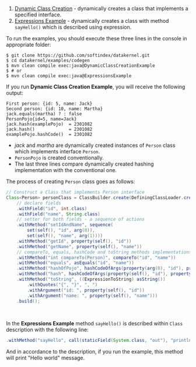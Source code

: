 1. [Dynamic Class Creation](https://github.com/softindex/datakernel/blob/master/examples/codegen/src/main/java/io/datakernel/examples/DynamicClassCreationExample.java) - 
dynamically creates a class that implements a specified interface.
2. [Expressions Example](https://github.com/softindex/datakernel/blob/master/examples/codegen/src/main/java/io/datakernel/examples/ExpressionsExample.java) - 
dynamically creates a class with method `sayHello()` which is described using expression.

To run the examples, you should execute these three lines in the console in appropriate folder:
```
$ git clone https://github.com/softindex/datakernel.git
$ cd datakernel/examples/codegen
$ mvn clean compile exec:java@DynamicClassCreationExample
$ # or
$ mvn clean compile exec:java@ExpressionsExample
```

If you run **Dynamic Class Creation Example**, you will receive the following output:
```
First person: {id: 5, name: Jack}
Second person: {id: 10, name: Martha}
jack.equals(martha) ? : false
PersonPojo{id=5, name=Jack}
jack.hash(examplePojo)  = 2301082
jack.hash()             = 2301082
examplePojo.hashCode()  = 2301082
```

* *jack* and *martha* are dynamically created instances of `Person` class which implements interface `Person`.
* `PersonPojo` is created conventionally.
* The last three lines compare dynamically created hashing implementation with the conventional one.

The process of creating `Person` class goes as follows:
```java
// Construct a Class that implements Person interface
Class<Person> personClass = ClassBuilder.create(DefiningClassLoader.create(Thread.currentThread().getContextClassLoader()), Person.class)
	// declare fields
	.withField("id", int.class)
	.withField("name", String.class)
	// setter for both fields - a sequence of actions
	.withMethod("setIdAndName", sequence(
		set(self(), "id", arg(0)),
		set(self(), "name", arg(1))))
	.withMethod("getId", property(self(), "id"))
	.withMethod("getName", property(self(), "name"))
	// compareTo, equals, hashCode and toString methods implementations follow the standard convention
	.withMethod("int compareTo(Person)", compareTo("id", "name"))
	.withMethod("equals", asEquals("id", "name"))
	.withMethod("hashOfPojo", hashCodeOfArgs(property(arg(0), "id"), property(arg(0), "name")))
	.withMethod("hash", hashCodeOfArgs(property(self(), "id"), property(self(), "name")))
	.withMethod("toString", ((ExpressionToString) asString())
		.withQuotes("{", "}", ", ")
		.withArgument("id: ", property(self(), "id"))
		.withArgument("name: ", property(self(), "name")))
	.build();
```
<br>

In the **Expressions Example** method `sayHello()` is described within `Class` description with the following line:
```java
.withMethod("sayHello", call(staticField(System.class, "out"), "println", value("Hello world")))
```
And in accordance to the description, if you run the example, this method will print "Hello world" message.
